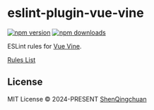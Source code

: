 # eslint-plugin-vue-vine

[![npm version][npm-version-src]][npm-version-href]
[![npm downloads][npm-downloads-src]][npm-downloads-href]

ESLint rules for [Vue Vine](https://vue-vine.dev).

[Rules List](./src/rules)

## License

MIT License © 2024-PRESENT [ShenQingchuan](https://github.com/shenqingchuan)

<!-- Badges -->

[npm-version-src]: https://img.shields.io/npm/v/@vue-vine/eslint-plugin?style=flat&colorA=080f12&colorB=1fa669
[npm-version-href]: https://npmjs.com/package/@vue-vine/eslint-plugin
[npm-downloads-src]: https://img.shields.io/npm/dm/@vue-vine/eslint-plugin?style=flat&colorA=080f12&colorB=1fa669
[npm-downloads-href]: https://npmjs.com/package/@vue-vine/eslint-plugin

